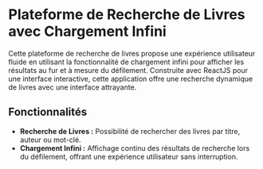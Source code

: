 # Plateforme de Recherche de Livres avec Chargement Infini

Cette plateforme de recherche de livres propose une expérience utilisateur fluide en utilisant la fonctionnalité de chargement infini pour afficher les résultats au fur et à mesure du défilement. Construite avec ReactJS pour une interface interactive, cette application offre une recherche dynamique de livres avec une interface attrayante.

## Fonctionnalités

- **Recherche de Livres :** Possibilité de rechercher des livres par titre, auteur ou mot-clé.
- **Chargement Infini :** Affichage continu des résultats de recherche lors du défilement, offrant une expérience utilisateur sans interruption.
